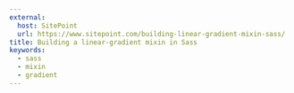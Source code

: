 ```yaml
---
external:
  host: SitePoint
  url: https://www.sitepoint.com/building-linear-gradient-mixin-sass/
title: Building a linear-gradient mixin in Sass
keywords:
  - sass
  - mixin
  - gradient
---
```

